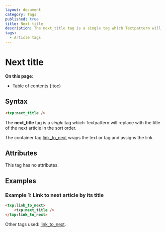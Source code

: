 ```yaml
---
layout: document
category: Tags
published: true
title: Next title
description: The next_title tag is a single tag which Textpattern will replace with the title of the next article in the sort order.
tags:
  - Article tags
---
```


# Next title

**On this page**:

* Table of contents
{:toc}

## Syntax

~~~ html
<txp:next_title />
~~~

The **next_title** tag is a *single* tag which Textpattern will replace with the title of the next article in the sort order.

The container tag [link_to_next](link_to_next) wraps the text or tag and assigns the link.

## Attributes

This tag has no attributes.

## Examples

### Example 1: Link to next article by its title

~~~ html
<txp:link_to_next>
    <txp:next_title />
</txp:link_to_next>
~~~

Other tags used: [link_to_next](link_to_next).
